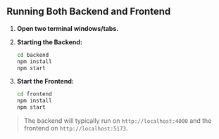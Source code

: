 ## Running Both Backend and Frontend

1. **Open two terminal windows/tabs.**

2. **Starting the Backend:**

   ```bash
   cd backend
   npm install
   npm start
   ```

3. **Start the Frontend:**
   ```bash
   cd frontend
   npm install
   npm start
   ```

> The backend will typically run on `http://localhost:4000` and the frontend on `http://localhost:5173`.
